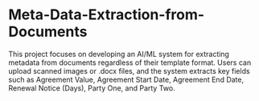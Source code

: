 # Meta-Data-Extraction-from-Documents
This project focuses on developing an AI/ML system for extracting metadata from documents regardless of their template format. Users can upload scanned images or .docx files, and the system extracts key fields such as Agreement Value, Agreement Start Date, Agreement End Date, Renewal Notice (Days), Party One, and Party Two.  

